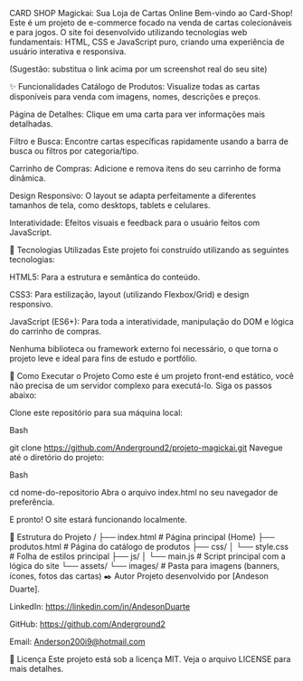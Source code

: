 CARD SHOP Magickai: Sua Loja de Cartas Online
Bem-vindo ao Card-Shop! Este é um projeto de e-commerce focado na venda de cartas colecionáveis e para jogos. O site foi desenvolvido utilizando tecnologias web fundamentais: HTML, CSS e JavaScript puro, criando uma experiência de usuário interativa e responsiva.

(Sugestão: substitua o link acima por um screenshot real do seu site)

✨ Funcionalidades
Catálogo de Produtos: Visualize todas as cartas disponíveis para venda com imagens, nomes, descrições e preços.

Página de Detalhes: Clique em uma carta para ver informações mais detalhadas.

Filtro e Busca: Encontre cartas específicas rapidamente usando a barra de busca ou filtros por categoria/tipo.

Carrinho de Compras: Adicione e remova itens do seu carrinho de forma dinâmica.

Design Responsivo: O layout se adapta perfeitamente a diferentes tamanhos de tela, como desktops, tablets e celulares.

Interatividade: Efeitos visuais e feedback para o usuário feitos com JavaScript.

🚀 Tecnologias Utilizadas
Este projeto foi construído utilizando as seguintes tecnologias:

HTML5: Para a estrutura e semântica do conteúdo.

CSS3: Para estilização, layout (utilizando Flexbox/Grid) e design responsivo.

JavaScript (ES6+): Para toda a interatividade, manipulação do DOM e lógica do carrinho de compras.

Nenhuma biblioteca ou framework externo foi necessário, o que torna o projeto leve e ideal para fins de estudo e portfólio.

📁 Como Executar o Projeto
Como este é um projeto front-end estático, você não precisa de um servidor complexo para executá-lo. Siga os passos abaixo:

Clone este repositório para sua máquina local:

Bash

git clone https://github.com/Anderground2/projeto-magickai.git
Navegue até o diretório do projeto:

Bash

cd nome-do-repositorio
Abra o arquivo index.html no seu navegador de preferência.

E pronto! O site estará funcionando localmente.

📂 Estrutura do Projeto
/
├── index.html         # Página principal (Home)
├── produtos.html      # Página do catálogo de produtos
├── css/
│   └── style.css      # Folha de estilos principal
├── js/
│   └── main.js        # Script principal com a lógica do site
└── assets/
    └── images/        # Pasta para imagens (banners, ícones, fotos das cartas)
✒️ Autor
Projeto desenvolvido por [Andeson Duarte].

LinkedIn: https://linkedin.com/in/AndesonDuarte

GitHub: https://github.com/Anderground2

Email: Anderson200i9@hotmail.com

📄 Licença
Este projeto está sob a licença MIT. Veja o arquivo LICENSE para mais detalhes.
